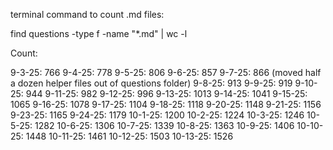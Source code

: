 terminal command to count .md files: 
    
find questions -type f -name "*.md" | wc -l

Count:

9-3-25: 766
9-4-25: 778
9-5-25: 806
9-6-25: 857
9-7-25: 866 (moved half a dozen helper files out of questions folder)
9-8-25: 913
9-9-25: 919
9-10-25: 944
9-11-25: 982
9-12-25: 996
9-13-25: 1013
9-14-25: 1041
9-15-25: 1065
9-16-25: 1078
9-17-25: 1104
9-18-25: 1118
9-20-25: 1148
9-21-25: 1156
9-23-25: 1165
9-24-25: 1179
10-1-25: 1200
10-2-25: 1224
10-3-25: 1246
10-5-25: 1282
10-6-25: 1306
10-7-25: 1339
10-8-25: 1363
10-9-25: 1406
10-10-25: 1448
10-11-25: 1461
10-12-25: 1503
10-13-25: 1526



